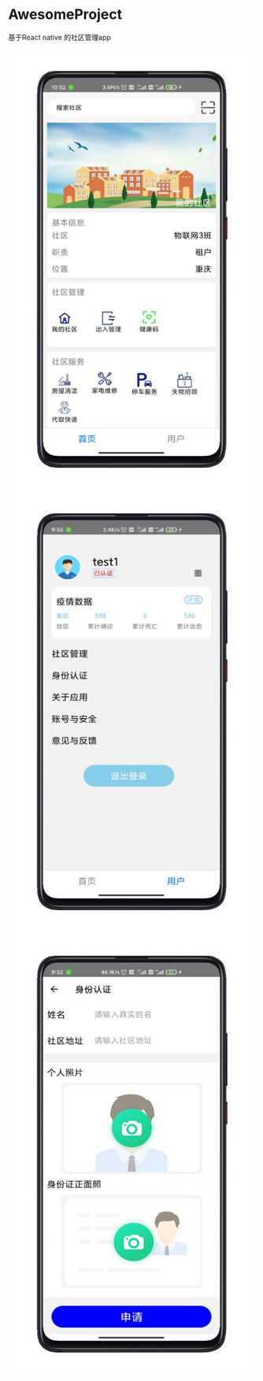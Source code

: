 # AwesomeProject
基于React native 的社区管理app

![](https://github.com/lichukuan/AwesomeProject/blob/master/image/QQ%E5%9B%BE%E7%89%8720210601125048.jpg)
![](https://github.com/lichukuan/AwesomeProject/blob/master/image/QQ%E5%9B%BE%E7%89%8720210601144530.jpg)
![](https://github.com/lichukuan/AwesomeProject/blob/master/image/QQ%E5%9B%BE%E7%89%8720210601123402.jpg)

